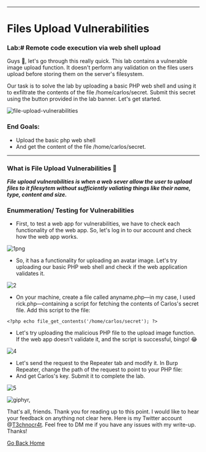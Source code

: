 ***
# Files Upload Vulnerabilities
### Lab:# Remote code execution via web shell upload

Guys 👋, let's go through this really quick. This lab contains a vulnerable image upload function. It doesn't perform any validation on the files users upload before storing them on the server's filesystem.

Our task is to solve the lab by uploading a basic PHP web shell and using it to exfiltrate the contents of the file /home/carlos/secret. Submit this secret using the button provided in the lab banner. Let's get started.

![file-upload-vulnerabilities](https://github.com/T3chnocr4t/T3chnocr4t.github.io/assets/115868619/3f8b05e5-8766-4750-9915-5f9eddd9d5a3)

### End Goals:
- Upload the basic php web shell
- And get the content of the file /home/carlos/secret.

***
### What is File Upload Vulnerabilities 🤔
**_File upload vulnerabilities is when a web sever allow the user to upload files to it filesytem without sufficiently valiating things like their name, type, content and size._**

### Enummeration/ Testing for Vulnerabilities

- First, to test a web app for vulnerabilities, we have to check each functionality of the web app. So, let's log in to our account and check how the web app works.

![1png](https://github.com/T3chnocr4t/T3chnocr4t.github.io/assets/115868619/64d4e598-babd-4cb8-b902-bc3bfdd75a73)

- So, it has a functionality for uploading an avatar image. Let's try uploading our basic PHP web shell and check if the web application validates it.

![2](https://github.com/T3chnocr4t/T3chnocr4t.github.io/assets/115868619/fea27cf2-e7ee-4056-91e1-c31ac89a98bd)

- On your machine, create a file called anyname.php—in my case, I used rick.php—containing a script for fetching the contents of Carlos's secret file. Add this script to the file:
```
<?php echo file_get_contents('/home/carlos/secret'); ?>
```
- Let's try uploading the malicious PHP file to the upload image function. If the web app doesn't validate it, and the script is successful, bingo! 😂

![4](https://github.com/T3chnocr4t/T3chnocr4t.github.io/assets/115868619/399f8b00-0bde-4ad5-9541-bf9065fd309d)

- Let's send the request to the Repeater tab and modify it. In Burp Repeater, change the path of the request to point to your PHP file:
- And get Carlos's key. Submit it to complete the lab.

![5](https://github.com/T3chnocr4t/T3chnocr4t.github.io/assets/115868619/6378c5d6-d287-4639-8e7c-eea0294957b1)

![giphyr,](https://github.com/T3chnocr4t/T3chnocr4t.github.io/assets/115868619/8ca76684-b3b6-41c1-af87-4e440330d37f)

That's all, friends. Thank you for reading up to this point. I would like to hear your feedback on anything not clear here. Here is my Twitter account @[T3chnocr4t](https://twitter.com/T3chnocr4t). Feel free to DM me if you have any issues with my write-up. Thanks!

[Go Back Home](https://t3chnocr4t.github.io/)
